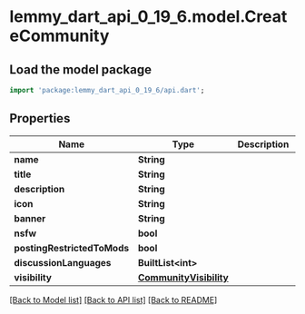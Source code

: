 # lemmy_dart_api_0_19_6.model.CreateCommunity

## Load the model package
```dart
import 'package:lemmy_dart_api_0_19_6/api.dart';
```

## Properties
Name | Type | Description | Notes
------------ | ------------- | ------------- | -------------
**name** | **String** |  | 
**title** | **String** |  | 
**description** | **String** |  | [optional] 
**icon** | **String** |  | [optional] 
**banner** | **String** |  | [optional] 
**nsfw** | **bool** |  | [optional] 
**postingRestrictedToMods** | **bool** |  | [optional] 
**discussionLanguages** | **BuiltList&lt;int&gt;** |  | [optional] 
**visibility** | [**CommunityVisibility**](CommunityVisibility.md) |  | [optional] 

[[Back to Model list]](../README.md#documentation-for-models) [[Back to API list]](../README.md#documentation-for-api-endpoints) [[Back to README]](../README.md)


